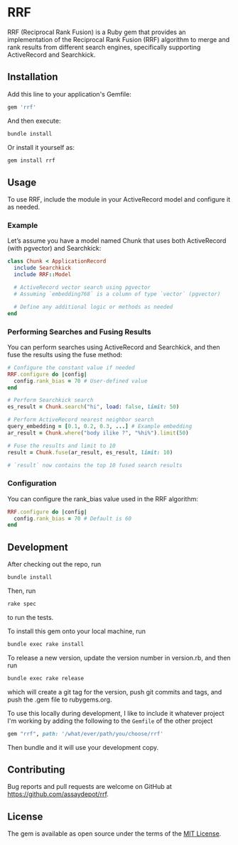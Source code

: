 # RRF

RRF (Reciprocal Rank Fusion) is a Ruby gem that provides an implementation of the Reciprocal Rank Fusion (RRF) algorithm to merge and rank results from different search engines, specifically supporting ActiveRecord and Searchkick.

## Installation

Add this line to your application's Gemfile:

```ruby
gem 'rrf'
```

And then execute:

```sh
bundle install
```

Or install it yourself as:

```sh
gem install rrf
```

## Usage

To use RRF, include the module in your ActiveRecord model and configure it as needed.

### Example

Let’s assume you have a model named Chunk that uses both ActiveRecord (with pgvector) and Searchkick:

```ruby
class Chunk < ApplicationRecord
  include Searchkick
  include RRF::Model

  # ActiveRecord vector search using pgvector
  # Assuming `embedding768` is a column of type `vector` (pgvector)

  # Define any additional logic or methods as needed
end
```

### Performing Searches and Fusing Results

You can perform searches using ActiveRecord and Searchkick, and then fuse the results using the fuse method:

```ruby
# Configure the constant value if needed
RRF.configure do |config|
  config.rank_bias = 70 # User-defined value
end

# Perform Searchkick search
es_result = Chunk.search("hi", load: false, limit: 50)

# Perform ActiveRecord nearest neighbor search
query_embedding = [0.1, 0.2, 0.3, ...] # Example embedding
ar_result = Chunk.where("body ilike ?", "%hi%").limit(50)

# Fuse the results and limit to 10
result = Chunk.fuse(ar_result, es_result, limit: 10)

# `result` now contains the top 10 fused search results
```

### Configuration

You can configure the rank_bias value used in the RRF algorithm:

```ruby
RRF.configure do |config|
  config.rank_bias = 70 # Default is 60
end
```

## Development

After checking out the repo, run 

```sh
bundle install
```

Then, run 

```sh
rake spec
```
to run the tests.

To install this gem onto your local machine, run 

```sh
bundle exec rake install
```

To release a new version, update the version number in version.rb, and then run

```sh
bundle exec rake release
```

which will create a git tag for the version, push git commits and tags, and push the .gem file to rubygems.org.

To use this locally during development, I like to include it whatever project I'm working by adding the following to the `Gemfile` of the other project

```ruby
gem "rrf", path: '/what/ever/path/you/choose/rrf'
```

Then bundle and it will use your development copy.

## Contributing

Bug reports and pull requests are welcome on GitHub at https://github.com/assaydepot/rrf.

## License

The gem is available as open source under the terms of the [MIT License](https://opensource.org/licenses/MIT).
